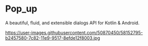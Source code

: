 # Pop_up
 A beautiful, fluid, and extensible dialogs API for Kotlin &amp; Android.

https://user-images.githubusercontent.com/50870450/58152795-b2457580-7c82-11e9-9517-8efde12f8003.jpg
